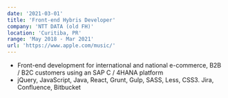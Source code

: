 ```yaml
---
date: '2021-03-01'
title: 'Front-end Hybris Developer'
company: 'NTT DATA (old FH)'
location: 'Curitiba, PR'
range: 'May 2018 - Mar 2021'
url: 'https://www.apple.com/music/'
---
```


- Front-end development for international and national e-commerce, B2B / B2C customers using an SAP C / 4HANA platform
- jQuery, JavaScript, Java, React, Grunt, Gulp, SASS, Less, CSS3. Jira, Confluence, Bitbucket
